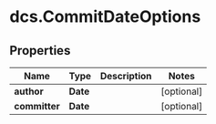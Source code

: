 # dcs.CommitDateOptions

## Properties
Name | Type | Description | Notes
------------ | ------------- | ------------- | -------------
**author** | **Date** |  | [optional] 
**committer** | **Date** |  | [optional] 
